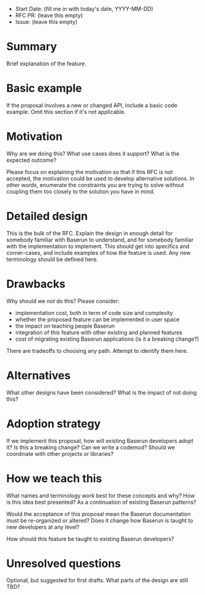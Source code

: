 <!-- Adopted from https://github.com/reactjs/rfcs/blob/main/0000-template.md -->

- Start Date: (fill me in with today's date, YYYY-MM-DD)
- RFC PR: (leave this empty)
- Issue: (leave this empty)

# Summary

Brief explanation of the feature.

# Basic example

If the proposal involves a new or changed API, include a basic code example.
Omit this section if it's not applicable.

# Motivation

Why are we doing this? What use cases does it support? What is the expected
outcome?

Please focus on explaining the motivation so that if this RFC is not accepted,
the motivation could be used to develop alternative solutions. In other words,
enumerate the constraints you are trying to solve without coupling them too
closely to the solution you have in mind.

# Detailed design

This is the bulk of the RFC. Explain the design in enough detail for somebody
familiar with Baserun to understand, and for somebody familiar with the
implementation to implement. This should get into specifics and corner-cases,
and include examples of how the feature is used. Any new terminology should be
defined here.

# Drawbacks

Why should we _not_ do this? Please consider:

- implementation cost, both in term of code size and complexity
- whether the proposed feature can be implemented in user space
- the impact on teaching people Baserun
- integration of this feature with other existing and planned features
- cost of migrating existing Baserun applications (is it a breaking change?)

There are tradeoffs to choosing any path. Attempt to identify them here.

# Alternatives

What other designs have been considered? What is the impact of not doing this?

# Adoption strategy

If we implement this proposal, how will existing Baserun developers adopt it? Is
this a breaking change? Can we write a codemod? Should we coordinate with
other projects or libraries?

# How we teach this

What names and terminology work best for these concepts and why? How is this
idea best presented? As a continuation of existing Baserun patterns?

Would the acceptance of this proposal mean the Baserun documentation must be
re-organized or altered? Does it change how Baserun is taught to new developers
at any level?

How should this feature be taught to existing Baserun developers?

# Unresolved questions

Optional, but suggested for first drafts. What parts of the design are still
TBD?
